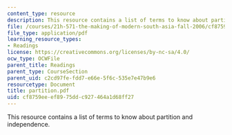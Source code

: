 ```yaml
---
content_type: resource
description: This resource contains a list of terms to know about partition and independence.
file: /courses/21h-571-the-making-of-modern-south-asia-fall-2006/cf8759eeef8975ddc927464a1d68ff27_partition.pdf
file_type: application/pdf
learning_resource_types:
- Readings
license: https://creativecommons.org/licenses/by-nc-sa/4.0/
ocw_type: OCWFile
parent_title: Readings
parent_type: CourseSection
parent_uid: c2cd97fe-fdd7-e66e-5f6c-535e7e47b9e6
resourcetype: Document
title: partition.pdf
uid: cf8759ee-ef89-75dd-c927-464a1d68ff27
---
```

This resource contains a list of terms to know about partition and independence.